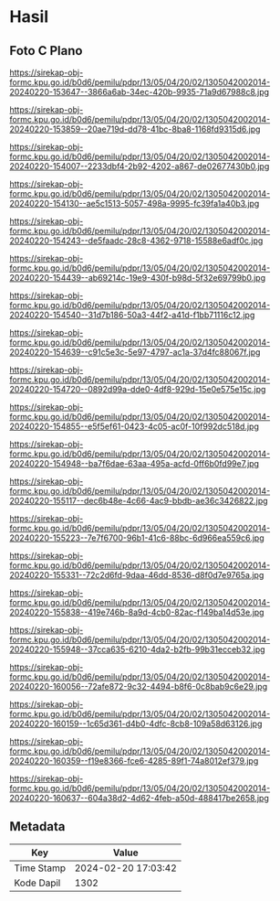 # Hasil

## Foto C Plano

https://sirekap-obj-formc.kpu.go.id/b0d6/pemilu/pdpr/13/05/04/20/02/1305042002014-20240220-153647--3866a6ab-34ec-420b-9935-71a9d67988c8.jpg

https://sirekap-obj-formc.kpu.go.id/b0d6/pemilu/pdpr/13/05/04/20/02/1305042002014-20240220-153859--20ae719d-dd78-41bc-8ba8-1168fd9315d6.jpg

https://sirekap-obj-formc.kpu.go.id/b0d6/pemilu/pdpr/13/05/04/20/02/1305042002014-20240220-154007--2233dbf4-2b92-4202-a867-de02677430b0.jpg

https://sirekap-obj-formc.kpu.go.id/b0d6/pemilu/pdpr/13/05/04/20/02/1305042002014-20240220-154130--ae5c1513-5057-498a-9995-fc39fa1a40b3.jpg

https://sirekap-obj-formc.kpu.go.id/b0d6/pemilu/pdpr/13/05/04/20/02/1305042002014-20240220-154243--de5faadc-28c8-4362-9718-15588e6adf0c.jpg

https://sirekap-obj-formc.kpu.go.id/b0d6/pemilu/pdpr/13/05/04/20/02/1305042002014-20240220-154439--ab69214c-19e9-430f-b98d-5f32e69799b0.jpg

https://sirekap-obj-formc.kpu.go.id/b0d6/pemilu/pdpr/13/05/04/20/02/1305042002014-20240220-154540--31d7b186-50a3-44f2-a41d-f1bb71116c12.jpg

https://sirekap-obj-formc.kpu.go.id/b0d6/pemilu/pdpr/13/05/04/20/02/1305042002014-20240220-154639--c91c5e3c-5e97-4797-ac1a-37d4fc88067f.jpg

https://sirekap-obj-formc.kpu.go.id/b0d6/pemilu/pdpr/13/05/04/20/02/1305042002014-20240220-154720--0892d99a-dde0-4df8-929d-15e0e575e15c.jpg

https://sirekap-obj-formc.kpu.go.id/b0d6/pemilu/pdpr/13/05/04/20/02/1305042002014-20240220-154855--e5f5ef61-0423-4c05-ac0f-10f992dc518d.jpg

https://sirekap-obj-formc.kpu.go.id/b0d6/pemilu/pdpr/13/05/04/20/02/1305042002014-20240220-154948--ba7f6dae-63aa-495a-acfd-0ff6b0fd99e7.jpg

https://sirekap-obj-formc.kpu.go.id/b0d6/pemilu/pdpr/13/05/04/20/02/1305042002014-20240220-155117--dec6b48e-4c66-4ac9-bbdb-ae36c3426822.jpg

https://sirekap-obj-formc.kpu.go.id/b0d6/pemilu/pdpr/13/05/04/20/02/1305042002014-20240220-155223--7e7f6700-96b1-41c6-88bc-6d966ea559c6.jpg

https://sirekap-obj-formc.kpu.go.id/b0d6/pemilu/pdpr/13/05/04/20/02/1305042002014-20240220-155331--72c2d6fd-9daa-46dd-8536-d8f0d7e9765a.jpg

https://sirekap-obj-formc.kpu.go.id/b0d6/pemilu/pdpr/13/05/04/20/02/1305042002014-20240220-155838--419e746b-8a9d-4cb0-82ac-f149ba14d53e.jpg

https://sirekap-obj-formc.kpu.go.id/b0d6/pemilu/pdpr/13/05/04/20/02/1305042002014-20240220-155948--37cca635-6210-4da2-b2fb-99b31ecceb32.jpg

https://sirekap-obj-formc.kpu.go.id/b0d6/pemilu/pdpr/13/05/04/20/02/1305042002014-20240220-160056--72afe872-9c32-4494-b8f6-0c8bab9c6e29.jpg

https://sirekap-obj-formc.kpu.go.id/b0d6/pemilu/pdpr/13/05/04/20/02/1305042002014-20240220-160159--1c65d361-d4b0-4dfc-8cb8-109a58d63126.jpg

https://sirekap-obj-formc.kpu.go.id/b0d6/pemilu/pdpr/13/05/04/20/02/1305042002014-20240220-160359--f19e8366-fce6-4285-89f1-74a8012ef379.jpg

https://sirekap-obj-formc.kpu.go.id/b0d6/pemilu/pdpr/13/05/04/20/02/1305042002014-20240220-160637--604a38d2-4d62-4feb-a50d-488417be2658.jpg


## Metadata

| Key        | Value               |
| ---------- | ------------------- |
| Time Stamp | 2024-02-20 17:03:42 |
| Kode Dapil | 1302                |



